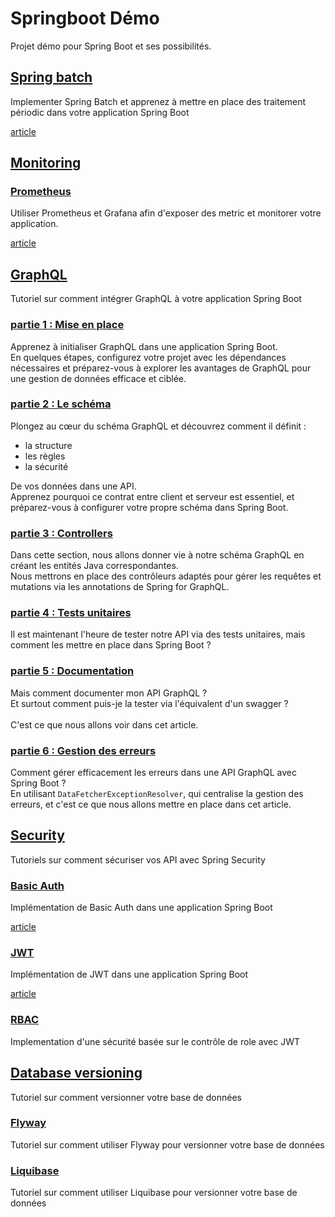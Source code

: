 # Springboot Démo
Projet démo pour Spring Boot et ses possibilités.

## [Spring batch](spring-batch-tutorial)
Implementer Spring Batch et apprenez à mettre en place des traitement périodic dans votre application Spring Boot

[article](https://www.sfeir.dev/back/planifier-des-taches-avec-spring-batch/)

## [Monitoring](monitoring-tutorial)
### [Prometheus](monitoring-tutorial/prometheus-tutorial)
Utiliser Prometheus et Grafana afin d'exposer des metric et monitorer votre application.

[article](https://www.sfeir.dev/back/superviser-votre-application-spring-boot/)

## [GraphQL](graphql-tutorial)
Tutoriel sur comment intégrer GraphQL à votre application Spring Boot
### [partie 1 : Mise en place](https://www.sfeir.dev/partie-1-mise-en-place/)
Apprenez à initialiser GraphQL dans une application Spring Boot.<br>
En quelques étapes, configurez votre projet avec les dépendances nécessaires et préparez-vous à explorer les avantages de GraphQL pour une gestion de données efficace et ciblée.
### [partie 2 : Le schéma](https://www.sfeir.dev/partie-2-le-schema/)
Plongez au cœur du schéma GraphQL et découvrez comment il définit :
- la structure
- les règles
- la sécurité

De vos données dans une API. <br>
Apprenez pourquoi ce contrat entre client et serveur est essentiel, et préparez-vous à configurer votre propre schéma dans Spring Boot.
### [partie 3 : Controllers](https://www.sfeir.dev/partie-3-controllers/)
Dans cette section, nous allons donner vie à notre schéma GraphQL en créant les entités Java correspondantes. <br>
Nous mettrons en place des contrôleurs adaptés pour gérer les requêtes et mutations via les annotations de Spring for GraphQL.
### [partie 4 : Tests unitaires](https://www.sfeir.dev/partie-4-tests-unitaires/)
Il est maintenant l'heure de tester notre API via des tests unitaires, mais comment les mettre en place dans Spring Boot ?
### [partie 5 : Documentation](https://www.sfeir.dev/partie-5-documentation/)
Mais comment documenter mon API GraphQL ? <br>
Et surtout comment puis-je la tester via l'équivalent d'un swagger ?<br>
<br>C'est ce que nous allons voir dans cet article.
### [partie 6 : Gestion des erreurs](https://www.sfeir.dev/partie-6-gestion-des-erreurs/)
Comment gérer efficacement les erreurs dans une API GraphQL avec Spring Boot ?<br>
En utilisant `DataFetcherExceptionResolver`, qui centralise la gestion des erreurs, et c'est ce que nous allons mettre en place dans cet article.


## [Security](security-tutorial)
Tutoriels sur comment sécuriser vos API avec Spring Security
### [Basic Auth](security-tutorial/basic-auth-tutorial)
Implémentation de Basic Auth dans une application Spring Boot

[article](https://www.sfeir.dev/back/securisez-vos-api-avec-spring-security-basic-auth/)
### [JWT](security-tutorial/jwt-tutorial)
Implémentation de JWT dans une application Spring Boot

[article](https://www.sfeir.dev/back/securisez-vos-api-avec-spring-security-jwt/)
### [RBAC](security-tutorial/jwt-rbac-tutorial)
Implementation d'une sécurité basée sur le contrôle de role avec JWT

## [Database versioning](database-versioning-tutorial)
Tutoriel sur comment versionner votre base de données
### [Flyway](database-versioning-tutorial/flyway-tutorial)
Tutoriel sur comment utiliser Flyway pour versionner votre base de données
### [Liquibase](database-versioning-tutorial/liquibase-tutorial)
Tutoriel sur comment utiliser Liquibase pour versionner votre base de données